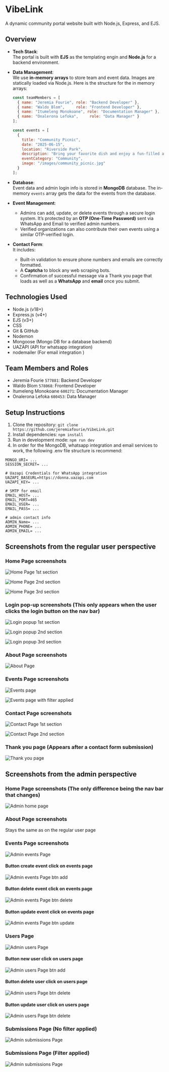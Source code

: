 # VibeLink

A dynamic community portal website built with Node.js, Express, and EJS.

## Overview
- **Tech Stack**:  
  The portal is built with **EJS** as the templating engin and **Node.js** for a backend environment. 

- **Data Management**:  
  We use **in-memory arrays** to store team and event data. Images are statically loaded via Node.js. Here is the structure for the in memory arrays:

  ```javascript
  const teamMembers = [
    { name: "Jeremia Fourie", role: "Backend Developer" },
    { name: "Waldo Blom",     role: "Frontend Developer" },
    { name: "Itumeleng Monokoane", role: "Documentation Manager" },
    { name: "Onalerona Lefoka",     role: "Data Manager" }
  ];

  const events = [
    {
      title: "Community Picnic",
      date: "2025-06-15",
      location: "Riverside Park",
      description: "Bring your favorite dish and enjoy a fun-filled afternoon with neighbors and friends.",
      eventCategory: "Community",
      image: "/images/community_picnic.jpg"
    }
  ];
  ```

- **Database**:  
  Event data and admin login info is stored in **MongoDB** database. The in-memory `events` array gets the data for the events from the database.

- **Event Management**:  
  - Admins can add, update, or delete events through a secure login system. It’s protected by an **OTP (One-Time Password)** sent via WhatsApp and Email to verified admin numbers.  
  - Verified organizations can also contribute their own events using a similar OTP-verified login. 

- **Contact Form**:  
 It includes:  
  - Built-in validation to ensure phone numbers and emails are correctly formatted.  
  - A **Captcha** to block any web scraping bots.  
  - Confirmation of successful message via a Thank you page that loads as well as a **WhatsApp** and **email** once you submit.  

## Technologies Used

- Node.js (v18+)
- Express.js (v4+)
- EJS (v3+)
- CSS
- Git & GitHub
- Nodemon
- Mongoose (Mongo DB for a database backend)
- UAZAPI (API for whatsapp integration)
- nodemailer (For email integration )


## Team Members and Roles

- Jeremia Fourie `577881`: Backend Developer
- Waldo Blom `578068`: Frontend Developer
- Itumeleng Monokoane `600271`: Documentation Manager
- Onalerona Lefoka `600453`: Data Manager

## Setup Instructions

1. Clone the repository: `git clone https://github.com/jeremiafourie/VibeLink.git`
2. Install dependencies: `npm install`
3. Run in development mode: `npm run dev`
4. In order for the MongoDB, whatsapp integration and email services to work, the following .env file structure is recommend:
````
MONGO_URI= ... 
SESSION_SECRET= ...

# Uazapi Credentials for WhatsApp integration
UAZAPI_BASEURL=https://donna.uazapi.com
UAZAPI_KEY= ...

# SMTP for email
EMAIL_HOST= ...
EMAIL_PORT=465
EMAIL_USER= ...
EMAIL_PASS= ...

# admin contact info
ADMIN_Name= ...
ADMIN_PHONE= ...
ADMIN_EMAIL= ...
````

## Screenshots from the regular user perspective

### Home Page screenshots

![Home Page 1st section](/public/images/Website%20Screenshots/Home_page_1st_section.png?raw=true "Home Page 1st section")

![Home Page 2nd section](/public/images/Website%20Screenshots/Home_page_2nd_section.png?raw=true "Home Page 2nd section")

![Home Page 3rd section](/public/images/Website%20Screenshots/Home_page_3rd_section_and_footer.png?raw=true "Home Page 3rd section")

### Login pop-up screenshots (This only appears when the user clicks the login button on the nav bar)

![Login popup 1st section](/public/images/Website%20Screenshots/Login_btn_click.png?raw=true "Login popup 1st section")

![Login popup 2nd section](/public/images/Website%20Screenshots/Login_send_opt_click.png?raw=true "Login popup 2nd section")

![Login popup 3rd section](/public/images/Website%20Screenshots/Login_welcome_pop_up.jpeg?raw=true "Login popup 3rd section")

### About Page screenshots

![About Page](/public/images/Website%20Screenshots/About_page.png?raw=true "About Page")

### Events Page screenshots

![Events page](/public/images/Website%20Screenshots/Events_page_all_events.png?raw=true "Events Page with all events")

![Events page with filter applied](/public/images/Website%20Screenshots/Events_page_with_filter_applied.png?raw=true "Events Page with filter applied")

### Contact Page screenshots

![Contact Page 1st section](/public/images/Website%20Screenshots/Contact_page_1st_section.png?raw=true "Contact Page 1st section")

![Contact Page 2nd section](/public/images/Website%20Screenshots/Contact_page_2nd_section.png?raw=true "Contact Page 2nd section")

### Thank you page (Appears after a contact form submission)
![Thank you page](/public/images/Website%20Screenshots/Thank_you_page.png?raw=true "Thank you page")


## Screenshots from the admin perspective

### Home Page screenshots (The only difference being the nav bar that changes)
![Admin home page](/public/images/Website%20Screenshots/Admin_Home_page.png?raw=true "Home Page 1st section")

### About Page screenshots

Stays the same as on the regular user page

### Events Page screenshots
![Admin events Page](/public/images/Website%20Screenshots/Admin_events.png?raw=true "Admin events Page")

#### Button create event click on events page
![Admin events Page btn add](/public/images/Website%20Screenshots/Admin_event_create_btn_click.png?raw=true "Admin events Page btn add")

#### Button delete event click on events page
![Admin events Page btn delete](/public/images/Website%20Screenshots/Admin_event_delete_btn_click.png?raw=true "Admin events Page btn delete")

#### Button update event click on events page
![Admin events Page btn update](/public/images/Website%20Screenshots/Admin_events_update_btn_click.png?raw=true "Admin events Page btn update")

### Users Page
![Admin users Page](/public/images/Website%20Screenshots/Admin_users_page.jpeg?raw=true "Admin events Page")

#### Button new user click on users page
![Admin users Page btn add](/public/images/Website%20Screenshots/Admin_Users_addUser_btn_click.png?raw=true "Admin users Page btn add")

#### Button delete user click on users page
![Admin users Page btn delete](/public/images/Website%20Screenshots/Admin_Users_delete_btn_click.png?raw=true "Admin users Page btn delete")

#### Button update user click on users page
![Admin users Page btn delete](/public/images/Website%20Screenshots/Admin_Users_update_btn_click.png?raw=true "Admin users Page btn update")

### Submissions Page (No filter applied)
![Admin submissions Page](/public/images/Website%20Screenshots/Admin_submissions_page.jpeg?raw=true "Admin submissions Page")

### Submissions Page (Filter applied)
![Admin submissions Page](/public/images/Website%20Screenshots/Admin_Submissions_filtered.png?raw=true "Admin submissions Page")
